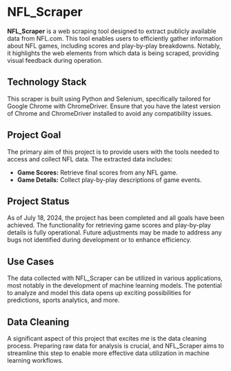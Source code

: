 # NFL_Scraper
**NFL_Scraper** is a web scraping tool designed to extract publicly available data from NFL.com. This tool enables users to efficiently gather information about NFL games, including scores and play-by-play breakdowns. Notably, it highlights the web elements from which data is being scraped, providing visual feedback during operation.

## Technology Stack
This scraper is built using Python and Selenium, specifically tailored for Google Chrome with ChromeDriver. Ensure that you have the latest version of Chrome and ChromeDriver installed to avoid any compatibility issues.

## Project Goal

The primary aim of this project is to provide users with the tools needed to access and collect NFL data. The extracted data includes:

- **Game Scores:** Retrieve final scores from any NFL game.
- **Game Details:** Collect play-by-play descriptions of game events.

## Project Status

As of July 18, 2024, the project has been completed and all goals have been achieved. The functionality for retrieving game scores and play-by-play details is fully operational. Future adjustments may be made to address any bugs not identified during development or to enhance efficiency.

## Use Cases

The data collected with NFL_Scraper can be utilized in various applications, most notably in the development of machine learning models. The potential to analyze and model this data opens up exciting possibilities for predictions, sports analytics, and more.

## Data Cleaning

A significant aspect of this project that excites me is the data cleaning process. Preparing raw data for analysis is crucial, and NFL_Scraper aims to streamline this step to enable more effective data utilization in machine learning workflows.
